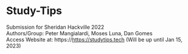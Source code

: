 # Study-Tips

Submission for Sheridan Hackville 2022 <br />
Authors/Group: Peter Mangialardi, Moses Luna, Dan Gomes <br />
Access Website at: https://https://studytips.tech (Will be up until Jan 15, 2023)
